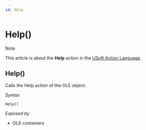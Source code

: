 ```yaml
---
id: Help
---
```


# Help()



> [!NOTE]
> This article is about the **Help** action in the [USoft Action Language](/docs/Task%20flow/Action%20Language%20reference/USoft%20Action%20Language.md).

## **Help()**

Calls the Help action of the OLE object.

*Syntax*

```
Help()
```

*Exposed by*

- OLE containers